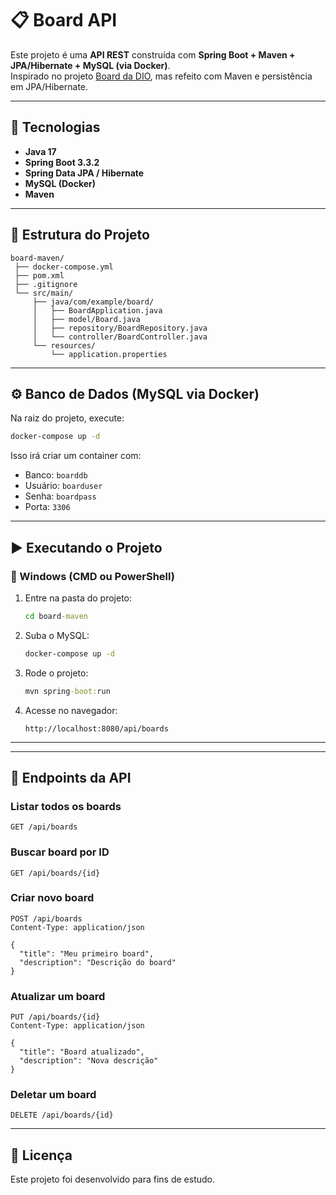 
# 📋 Board API

Este projeto é uma **API REST** construída com **Spring Boot + Maven + JPA/Hibernate + MySQL (via Docker)**.  
Inspirado no projeto [Board da DIO](https://github.com/digitalinnovationone/board), mas refeito com Maven e persistência em JPA/Hibernate.  

---

## 🚀 Tecnologias

- **Java 17**  
- **Spring Boot 3.3.2**  
- **Spring Data JPA / Hibernate**  
- **MySQL (Docker)**  
- **Maven**

---

## 📂 Estrutura do Projeto

```
board-maven/
 ├── docker-compose.yml
 ├── pom.xml
 ├── .gitignore
 └── src/main/
     ├── java/com/example/board/
     │   ├── BoardApplication.java
     │   ├── model/Board.java
     │   ├── repository/BoardRepository.java
     │   └── controller/BoardController.java
     └── resources/
         └── application.properties
```

---

## ⚙️ Banco de Dados (MySQL via Docker)

Na raiz do projeto, execute:

```bash
docker-compose up -d
```

Isso irá criar um container com:  
- Banco: `boarddb`  
- Usuário: `boarduser`  
- Senha: `boardpass`  
- Porta: `3306`

---

## ▶️ Executando o Projeto

### 🔹 Windows (CMD ou PowerShell)

1. Entre na pasta do projeto:  
   ```bat
   cd board-maven
   ```

2. Suba o MySQL:  
   ```bat
   docker-compose up -d
   ```

3. Rode o projeto:  
   ```bat
   mvn spring-boot:run
   ```

4. Acesse no navegador:  
   ```
   http://localhost:8080/api/boards
   ```

---


---

## 📌 Endpoints da API

### Listar todos os boards
```
GET /api/boards
```

### Buscar board por ID
```
GET /api/boards/{id}
```

### Criar novo board
```
POST /api/boards
Content-Type: application/json

{
  "title": "Meu primeiro board",
  "description": "Descrição do board"
}
```

### Atualizar um board
```
PUT /api/boards/{id}
Content-Type: application/json

{
  "title": "Board atualizado",
  "description": "Nova descrição"
}
```

### Deletar um board
```
DELETE /api/boards/{id}
```

---




## 📜 Licença

Este projeto foi desenvolvido para fins de estudo.  

